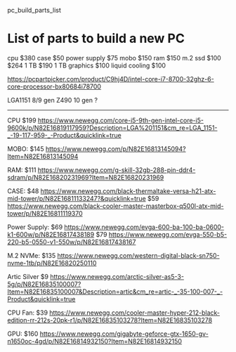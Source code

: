 pc_build_parts_list

# List of parts to build a new PC



cpu $380
case $50
power supply $75
mobo $150
ram $150
m.2 ssd $100
	$264 1 TB
	$190 1 TB
graphics $100
liquid cooling $100

https://pcpartpicker.com/product/C9hj4D/intel-core-i7-8700-32ghz-6-core-processor-bx80684i78700

LGA1151 8/9 gen
Z490    10 gen ?

-------------------------------

CPU $199
https://www.newegg.com/core-i5-9th-gen-intel-core-i5-9600k/p/N82E16819117959?Description=LGA%201151&cm_re=LGA_1151-_-19-117-959-_-Product&quicklink=true

MOBO: $145
https://www.newegg.com/p/N82E16813145094?Item=N82E16813145094

RAM: $111
https://www.newegg.com/g-skill-32gb-288-pin-ddr4-sdram/p/N82E16820231969?Item=N82E16820231969

CASE: $48
https://www.newegg.com/black-thermaltake-versa-h21-atx-mid-tower/p/N82E16811133247?&quicklink=true
$59
https://www.newegg.com/black-cooler-master-masterbox-q500l-atx-mid-tower/p/N82E16811119370

Power Supply: $69
https://www.newegg.com/evga-600-ba-100-ba-0600-k1-600w/p/N82E16817438189
$79
https://www.newegg.com/evga-550-b5-220-b5-0550-v1-550w/p/N82E16817438167

M.2 NVMe: $135
https://www.newegg.com/western-digital-black-sn750-nvme-1tb/p/N82E16820250110

Artic Silver $9
https://www.newegg.com/arctic-silver-as5-3-5g/p/N82E16835100007?Item=N82E16835100007&Description=artic&cm_re=artic-_-35-100-007-_-Product&quicklink=true

CPU Fan: $39
https://www.newegg.com/cooler-master-hyper-212-black-edition-rr-212s-20pk-r1/p/N82E16835103278?Item=N82E16835103278

GPU: $160
https://www.newegg.com/gigabyte-geforce-gtx-1650-gv-n1650oc-4gd/p/N82E16814932150?Item=N82E16814932150
